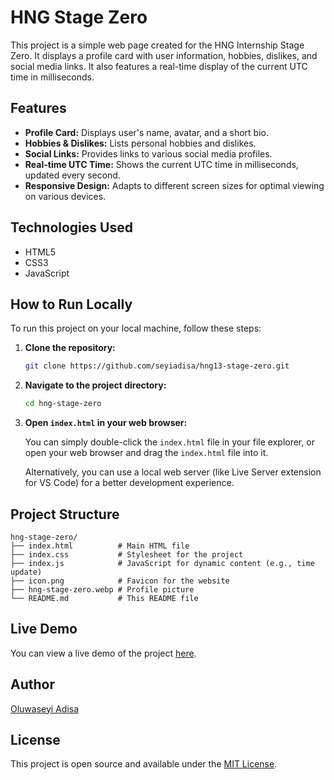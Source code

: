 # HNG Stage Zero

This project is a simple web page created for the HNG Internship Stage Zero. It displays a profile card with user information, hobbies, dislikes, and social media links. It also features a real-time display of the current UTC time in milliseconds.

## Features

- **Profile Card:** Displays user's name, avatar, and a short bio.
- **Hobbies & Dislikes:** Lists personal hobbies and dislikes.
- **Social Links:** Provides links to various social media profiles.
- **Real-time UTC Time:** Shows the current UTC time in milliseconds, updated every second.
- **Responsive Design:** Adapts to different screen sizes for optimal viewing on various devices.

## Technologies Used

- HTML5
- CSS3
- JavaScript

## How to Run Locally

To run this project on your local machine, follow these steps:

1.  **Clone the repository:**

    ```bash
    git clone https://github.com/seyiadisa/hng13-stage-zero.git
    ```

2.  **Navigate to the project directory:**

    ```bash
    cd hng-stage-zero
    ```

3.  **Open `index.html` in your web browser:**

    You can simply double-click the `index.html` file in your file explorer, or open your web browser and drag the `index.html` file into it.

    Alternatively, you can use a local web server (like Live Server extension for VS Code) for a better development experience.

## Project Structure

```
hng-stage-zero/
├── index.html          # Main HTML file
├── index.css           # Stylesheet for the project
├── index.js            # JavaScript for dynamic content (e.g., time update)
├── icon.png            # Favicon for the website
├── hng-stage-zero.webp # Profile picture
└── README.md           # This README file
```

## Live Demo

You can view a live demo of the project [here](https://seyi-stage-zero.netlify.app/).

## Author

[Oluwaseyi Adisa](https://github.com/seyiadisa)

## License

This project is open source and available under the [MIT License](LICENSE).
